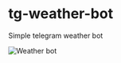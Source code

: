 # tg-weather-bot
Simple telegram weather bot

![Weather bot](https://github.com/eternal-struggler/tg-weather-bot/telebot_weather.png "Bot use example")
